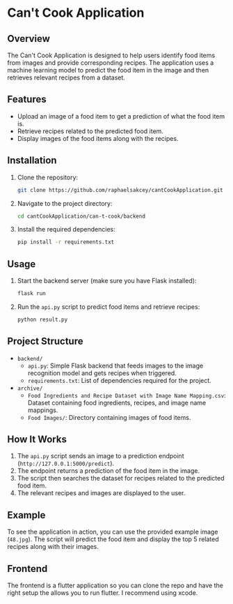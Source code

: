 # Can't Cook Application

## Overview

The Can't Cook Application is designed to help users identify food items from images and provide corresponding recipes. The application uses a machine learning model to predict the food item in the image and then retrieves relevant recipes from a dataset.

## Features

- Upload an image of a food item to get a prediction of what the food item is.
- Retrieve recipes related to the predicted food item.
- Display images of the food items along with the recipes.

## Installation

1. Clone the repository:
    ```bash
    git clone https://github.com/raphaelsakcey/cantCookApplication.git
    ```
2. Navigate to the project directory:
    ```bash
    cd cantCookApplication/can-t-cook/backend
    ```
3. Install the required dependencies:
    ```bash
    pip install -r requirements.txt
    ```

## Usage

1. Start the backend server (make sure you have Flask installed):
    ```bash
    flask run
    ```
2. Run the `api.py` script to predict food items and retrieve recipes:
    ```bash
    python result.py
    ```

## Project Structure

- `backend/`
  - `api.py`: Simple Flask backend that feeds images to the image recognition model and gets recipes when triggered.
  - `requirements.txt`: List of dependencies required for the project.
- `archive/`
  - `Food Ingredients and Recipe Dataset with Image Name Mapping.csv`: Dataset containing food ingredients, recipes, and image name mappings.
  - `Food Images/`: Directory containing images of food items.

## How It Works

1. The `api.py` script sends an image to a prediction endpoint (`http://127.0.0.1:5000/predict`).
2. The endpoint returns a prediction of the food item in the image.
3. The script then searches the dataset for recipes related to the predicted food item.
4. The relevant recipes and images are displayed to the user.

## Example

To see the application in action, you can use the provided example image (`48.jpg`). The script will predict the food item and display the top 5 related recipes along with their images.

## Frontend

The frontend is a flutter application so you can clone the repo and have the right setup the allows you to run flutter. I recommend using xcode.
